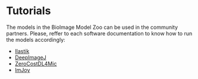 # Tutorials

The models in the BioImage Model Zoo can be used in the community partners. Please, reffer to each software documentation to know how to run the models accordingly:

- [Ilastik](https://www.ilastik.org/documentation/nn/nn.html) 
- [DeepImageJ](https://deepimagej.github.io/deepimagej/tutorials.html)
- [ZeroCostDL4Mic](https://github.com/HenriquesLab/ZeroCostDL4Mic/wiki#bioimageio-notebooks)
- [ImJoy](https://imjoy.io/docs/#/)

